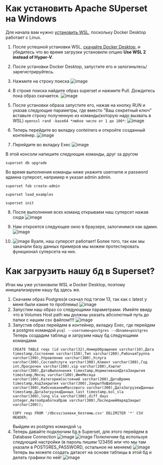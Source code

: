 # Как установить Apache SUperset на Windows

Для начала вам нужно [установить WSL](https://learn.microsoft.com/ru-ru/windows/wsl/install), поскольку Docker Desktop работает с Linux.
1. После успешной установки WSL, [скачайте Docker Desktop](https://docs.docker.com/desktop/install/windows-install/), и убедитесь что во время загрузки установили опцию **Use WSL 2 instead of Hyper-V**.

2. После установки Docker Desktop, запустите его и залогиньтесь/зарегистрируйтесь.
 
3. Нажмите на строку поиска
   ![image](https://github.com/user-attachments/assets/7d46dad4-66ca-416b-bbbe-8fcc6ead9312)
   
4. В строке поиска найдите образ superset и нажмите Pull. Дождитесь пока образ скачается.
   ![image](https://github.com/user-attachments/assets/352e20a3-c8ce-40e1-b08a-0622796c0840)
   
5. После установки образа запустите его, нажав на кнопку RUN и указав следующие параметры, где вместо "Ваш секретный ключ" вставьте строку полученную из команды(которую надо вызвать в WSL) ```openssl rand -base64 *любое число от 1 до 100*```:
   ![image](https://github.com/user-attachments/assets/0d7f1700-ffb1-4298-a0f8-20f96ea2df02)
   
6. Теперь перейдите во вкладку conteiners и откройте созданный контейнер.
   ![image](https://github.com/user-attachments/assets/5d171369-c22b-46a4-9a32-6f6b992a9f4f)
7. Перейдите во вкладку Exec
   ![image](https://github.com/user-attachments/assets/229ce047-9f89-48f0-8078-a2203f337c6e)

В этой консоли напишите следующие команды, друг за другом

```
superset db upgrade
```

Во время выполнения команды ниже укажите username и password админа суперсет, например я указал admin admin.
```
superset fab create-admin
```

```
superset load_examples
```

```
superset init
```

8. После выполнения всех команд открываем наш суперсет нажав сюда
   ![image](https://github.com/user-attachments/assets/aa4a0c88-772e-4803-8b60-ef2d002d9849)

9. Нам откроется следующее окно в браузере, залогинимся как админ.
    ![image](https://github.com/user-attachments/assets/9e4d8679-048f-429e-9879-2164edf3e37a)

10. ![image](https://github.com/user-attachments/assets/81422d67-8c23-4ddb-9856-8d77633bfb3f)
Вуаля, наш суперсет работает! Более того, так как мы закачали базу данных примеров мы можем протестировать функционал суперсета на них.

# Как загрузить нашу бд в Superset?

Итак мы уже установили WSL и Docker Desktop, поэтому инициализируем нашу бд здесь же. 
1. Скачаем образ Postgres(я скачал под тэгом 13, так как с latest у меня были какие то проблемы)
   ![image](https://github.com/user-attachments/assets/a0e8c13f-d02c-4482-96ae-ed0a66ce1b55)
2. Запустим наш образ со следующими параметрами. Имейте ввиду что в Volumes Host path мы должны указать абсолютный путь до папки с нашим csv файлом!!!!
   ![image](https://github.com/user-attachments/assets/566dc9b2-3ceb-4915-9fe0-72f0eb6b9088)
3. Запустив образ перейдем в контейнер, вкладку Exec, где перейдем в postgres командой ```psql --username=postgres --dbname=postgres```
   Теперь создадим таблицу и загрузим нашу бд следующими командами
   ```
   CREATE TABLE reqs (id varchar(32),НомерОбращения varchar(10),Дата timestamp,Состояние varchar(150),Тип varchar(200),РабочаяГруппа varchar(200),Управление varchar(300),Услуга varchar(300),СоставУслуги varchar(300),Клиент varchar(300),Год int,Просрочен varchar(200),vip varchar(200),Хэштег varchar(300),ДатаВыполнения timestamp,НормативнаяДатаЗакрытия timestamp,Месяц varchar(100),ИмяМесяца varchar(100),КатегорияСостояний varchar(200),ДатаВремя timestamp,КодЗакрытия varchar(300),ЗакрытПоШаблону varchar(300),НаОснованииМассового varchar(300),ДатаЗагрузкиДанных timestamp,ДатаЗагрузкиДанных_last timestamp,kol_sla varchar(300),long_sla varchar(300),diff_days integer,АвтообработкаПрав varchar(300),ПоследнийНарядЗакрыт varchar(200));
   ```
   ```
   COPY reqs FROM '/dbcsv/заявки_безтемы.csv' DELIMITER '*' CSV HEADER;
   ```
   Выйдем из postgres командой ```\q```
4. Теперь давайте подключим бд в Superset, для этого перейдем в Database Connection
   ![image](https://github.com/user-attachments/assets/c957627f-adff-4dfb-8214-ea8d3edd7935)
   ![image](https://github.com/user-attachments/assets/33a9e765-07b7-4877-8900-6b9be6bb959c)
Полключим бд используя следующий настройки (в пароль пишем 123456 или что мы там указали в POSTGRES_PASSWORD, остальное не меняем)
![image](https://github.com/user-attachments/assets/0b97c497-f5ae-4430-a819-e5800b190396)
Теперь вы можете создать датасет на основе таблицы в этой бд и делать графики по ней!
![image](https://github.com/user-attachments/assets/682c5b9c-72bf-4cce-838d-05b4b2a7d220)

